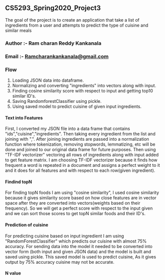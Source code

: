 
## CS5293_Spring2020_Project3
The goal of the project is to create an application that take a list of ingredients from a user and attempts to predict the type of cuisine and similar meals
### Author :- Ram charan Reddy Kankanala
### Email :- Ramcharankankanala@gmail.com

### Flow
1) Loading JSON data into dataframe.
2) Normalizing and converting "ingredients" into vectors along with input.
3) Finding cosine similarity score with respect to input and getting top10 similar ID's.
4) Saving RandomforestClassifier using pickle.
5) Using saved model to predict cuisine of given input ingredients.


#### Text into Features
First, I converted my JSON file into a data frame that contains "ids","cuisine","ingredients". Then taking every ingredient from the list and joining with ",". After joining ingredients are passed into a normalization function where tokenization, removing stopwords, lemmatizing, etc will be done and joined to our original data frame for future purposes. Then using "TF-IDF vectorizer" vectoring all rows of ingredients along with input added to get feature matrix. I am choosing TF-IDF vectorizer because it finds how frequent a word is repeated in a document and assigns a perfect weight to it and it does for all features and with respect to each row(given ingredient).

#### Findind topN
For finding topN foods I am using "cosine similarity", I used cosine similarity because it gives similarity score based on how close features are in vector space after they are converted into vectors(weights based on their frequency). So we will get a perfect score with respect to the input given and we can sort those scores to get topN similar foods and their ID's.

#### Prediction of cuisine
For predicting cuisine based on input ingredient I am using "RandomForestClassifier" which predicts our cuisine with almost 75% accuracy.
For sending data into the model it needed to be converted into vector form (both input and given JSON data) and the model is built and saved using pickle. This saved model is used to predict cuisine, As it gives output by 75% accuracy cuisine may not be accurate.

#### N value


